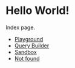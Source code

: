# Hello World!

Index page.

- [Playground](/playground)
- [Query Builder](/query)
- [Sandbox](/sandbox)
- [Not found](/not-found)
